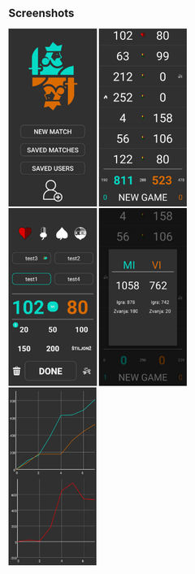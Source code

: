 ## Screenshots

<img loading="lazy" height="350px" src="./readme_imgs/mainscreen.jpg" alt="mainmenu" />

<img loading="lazy" height="350px" src="./readme_imgs/roundlist.jpg" alt="roundlist" />

<img loading="lazy" height="350px" src="./readme_imgs/calculator.jpg" alt="calculator" />

<img loading="lazy" height="350px" src="./readme_imgs/gameend.jpg" alt="gameend" />

<img loading="lazy" height="350px" src="./readme_imgs/graph.jpg" alt="graph" /> 
